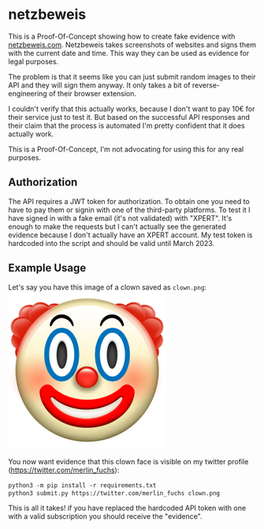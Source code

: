 # netzbeweis

This is a Proof-Of-Concept showing how to create fake evidence with [netzbeweis.com](https://netzbeweis.com). Netzbeweis
takes screenshots of websites and signs them with the current date and time. This way they can be used as evidence for
legal purposes.

The problem is that it seems like you can just submit random images to their API and they will sign them anyway. It only
takes a bit of reverse-engineering of their browser extension.

I couldn't verify that this actually works, because I don't want to pay 10€ for their service just to test it. But based
on the successful API responses and their claim that the process is automated I'm pretty confident that it does actually
work.

This is a Proof-Of-Concept, I'm not advocating for using this for any real purposes.

## Authorization

The API requires a JWT token for authorization. To obtain one you need to have to pay them or signin with one of the
third-party platforms. To test it I have signed in with a fake email (it's not validated) with "XPERT". It's enough to
make the requests but I can't actually see the generated evidence because I don't actually have an XPERT account. My
test token is hardcoded into the script and should be valid until March 2023.

## Example Usage

Let's say you have this image of a clown saved as `clown.png`:
![](clown.png)

You now want evidence that this clown face is visible on my twitter profile (https://twitter.com/merlin_fuchs):

```shell
python3 -m pip install -r requirements.txt
python3 submit.py https://twitter.com/merlin_fuchs clown.png
```

This is all it takes! if you have replaced the hardcoded API token with one with a valid subscription you should receive
the "evidence".

